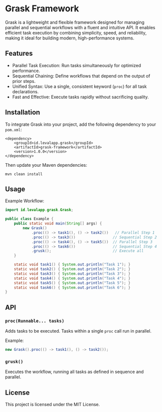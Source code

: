 Grask Framework  
================  

Grask is a lightweight and flexible framework designed for managing parallel and sequential workflows with a fluent and intuitive API. It enables efficient task execution by combining simplicity, speed, and reliability, making it ideal for building modern, high-performance systems.  

Features  
--------  
- Parallel Task Execution: Run tasks simultaneously for optimized performance.  
- Sequential Chaining: Define workflows that depend on the output of prior steps.  
- Unified Syntax: Use a single, consistent keyword (`proc`) for all task declarations.  
- Fast and Effective: Execute tasks rapidly without sacrificing quality.  

Installation  
------------  
To integrate Grask into your project, add the following dependency to your `pom.xml`:  

```
<dependency>  
    <groupId>id.levalapp.grask</groupId>  
    <artifactId>grask-framework</artifactId>  
    <version>1.0.0</version>  
</dependency>
```

Then update your Maven dependencies:
```
mvn clean install
```

Usage  
-----  

Example Workflow:  

```java
import id.levalapp.grask.Grask;

public class Example {
    public static void main(String[] args) {
        new Grask()
            .proc(() -> task1(), () -> task2())   // Parallel Step 1
            .proc(() -> task3())                 // Sequential Step 2
            .proc(() -> task4(), () -> task5())  // Parallel Step 3
            .proc(() -> task6())                 // Sequential Step 4
            .grusk();                            // Execute all
    }

    static void task1() { System.out.println("Task 1"); }
    static void task2() { System.out.println("Task 2"); }
    static void task3() { System.out.println("Task 3"); }
    static void task4() { System.out.println("Task 4"); }
    static void task5() { System.out.println("Task 5"); }
    static void task6() { System.out.println("Task 6"); }
}
```

API  
---  

### `proc(Runnable... tasks)`  
Adds tasks to be executed. Tasks within a single `proc` call run in parallel.  

Example:  
```java
new Grask().proc(() -> task1(), () -> task2());
```

### `grusk()`  
Executes the workflow, running all tasks as defined in sequence and parallel.  

License  
-------  
This project is licensed under the MIT License.  